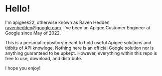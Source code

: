 # Hello!

I'm apigeek22, otherwise known as Raven Hedden <ravenhedden@google.com>. I've been an Apigee Customer Engineer at Google since May of 2022.

This is a personal repository meant to hold useful Apigee solutions and tidbits of API knowlege. Nothing here is an official Google solution nor is anything guaranteed to be upkept. However, everything within this repo is free to use, download, and distribute.

I hope you enjoy!
